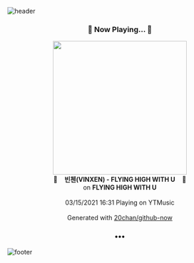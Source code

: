 ![header](https://capsule-render.vercel.app/api?type=wave&height=170&section=header&text=Hi.%20I'm%20SHIFT&fontColor=090707&fontAlignX=45&fontAlignY=65&fontSize=100)

<h3 align="center">🎵 Now Playing... 🎵</h3>
<p align="center">
  <a href="https://music.youtube.com/watch?v=eGLaHRC3qE0">
    <img width="300" src="https://lh3.googleusercontent.com/72MTiZOTW7h9ZIQPybjbsuC1mk7mkf_7UFdXPE_1dAAu1MKJLqdnbwsWJd35Z6H1adP4ihnI5VmlLJnjOg">
  </a>
  <br>
  🎵&nbsp&nbsp&nbsp <b>빈첸(VINXEN) - FLYING HIGH WITH U</b> &nbsp&nbsp&nbsp🎵
  <br>
  on <b>FLYING HIGH WITH U</b>
  
  <br />
  <br />
  03/15/2021 16:31 Playing on YTMusic
  <br />
  <br />
  Generated with <a href="https://github.com/20chan/github-now">20chan/github-now</a>
</p>

<h3 align="center">•••</h3>

![footer](https://capsule-render.vercel.app/api?type=wave&height=150&section=footer)
